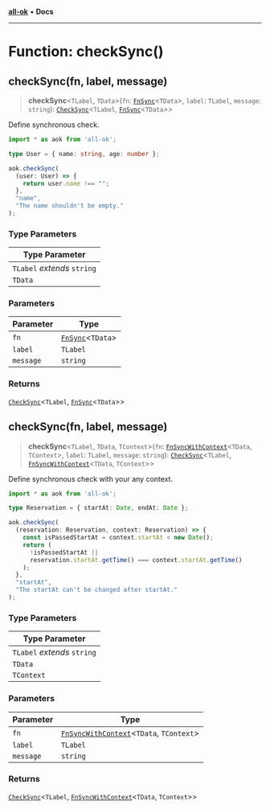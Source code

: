 [**all-ok**](../README.md) • **Docs**

***

# Function: checkSync()

## checkSync(fn, label, message)

> **checkSync**\<`TLabel`, `TData`\>(`fn`: [`FnSync`](../-internal-/type-aliases/FnSync.md)\<`TData`\>, `label`: `TLabel`, `message`: `string`): [`CheckSync`](../type-aliases/CheckSync.md)\<`TLabel`, [`FnSync`](../-internal-/type-aliases/FnSync.md)\<`TData`\>\>

Define synchronous check.

```ts
import * as aok from 'all-ok';

type User = { name: string, age: number };

aok.checkSync(
  (user: User) => {
    return user.name !== "";
  },
  "name",
  "The name shouldn't be empty."
);
```

### Type Parameters

| Type Parameter |
| ------ |
| `TLabel` *extends* `string` |
| `TData` |

### Parameters

| Parameter | Type |
| ------ | ------ |
| `fn` | [`FnSync`](../-internal-/type-aliases/FnSync.md)\<`TData`\> |
| `label` | `TLabel` |
| `message` | `string` |

### Returns

[`CheckSync`](../type-aliases/CheckSync.md)\<`TLabel`, [`FnSync`](../-internal-/type-aliases/FnSync.md)\<`TData`\>\>

## checkSync(fn, label, message)

> **checkSync**\<`TLabel`, `TData`, `TContext`\>(`fn`: [`FnSyncWithContext`](../-internal-/type-aliases/FnSyncWithContext.md)\<`TData`, `TContext`\>, `label`: `TLabel`, `message`: `string`): [`CheckSync`](../type-aliases/CheckSync.md)\<`TLabel`, [`FnSyncWithContext`](../-internal-/type-aliases/FnSyncWithContext.md)\<`TData`, `TContext`\>\>

Define synchronous check with your any context.

```ts
import * as aok from 'all-ok';

type Reservation = { startAt: Date, endAt: Date };

aok.checkSync(
  (reservation: Reservation, context: Reservation) => {
    const isPassedStartAt = context.startAt < new Date();
    return (
      !isPassedStartAt ||
      reservation.startAt.getTime() === context.startAt.getTime()
    );
  },
  "startAt",
  "The startAt can't be changed after startAt."
);
```

### Type Parameters

| Type Parameter |
| ------ |
| `TLabel` *extends* `string` |
| `TData` |
| `TContext` |

### Parameters

| Parameter | Type |
| ------ | ------ |
| `fn` | [`FnSyncWithContext`](../-internal-/type-aliases/FnSyncWithContext.md)\<`TData`, `TContext`\> |
| `label` | `TLabel` |
| `message` | `string` |

### Returns

[`CheckSync`](../type-aliases/CheckSync.md)\<`TLabel`, [`FnSyncWithContext`](../-internal-/type-aliases/FnSyncWithContext.md)\<`TData`, `TContext`\>\>
